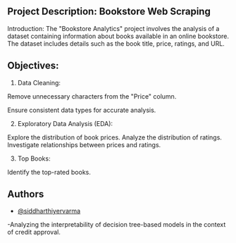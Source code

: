 ## Project Description: Bookstore Web Scraping
Introduction:
The "Bookstore Analytics" project involves the analysis of a dataset containing information about books available in an online bookstore. The dataset includes details such as the book title, price, ratings, and URL.

## Objectives:
1. Data Cleaning:

Remove unnecessary characters from the "Price" column.

Ensure consistent data types for accurate analysis.

2. Exploratory Data Analysis (EDA):

Explore the distribution of book prices.
Analyze the distribution of ratings.
Investigate relationships between prices and ratings.

3. Top Books:

Identify the top-rated books.




## Authors

- [@siddharthiyervarma](https://www.github.com/siddharthiyervarma)


-Analyzing the interpretability of decision tree-based models in the context of credit approval.


